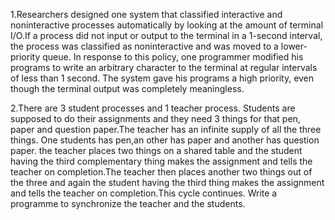 

1.Researchers designed one system that classified interactive and noninteractive processes automatically by looking at the amount of terminal I/O.If a process did not input or output to the terminal in a 1-second interval, the process was classified as noninteractive and was moved to a lower-priority queue. In response to this policy, one programmer modified his programs to write an arbitrary character to the terminal at regular intervals of less than 1 second. The system gave his programs a high priority, even though the terminal output was completely meaningless.

2.There are 3 student processes and 1 teacher process. Students are supposed to do their assignments and they need 3 things for that pen, paper and question paper.The teacher has an infinite supply of all the three things. One students has pen,an other has paper and another has question paper. the teacher places two things on a shared table and the student having the third complementary thing makes the assignment and tells the teacher on completion.The teacher then places another two things out of the three and again the student having the third thing makes the assignment and tells the teacher on completion.This cycle continues. Write a programme to synchronize the teacher and the students.


